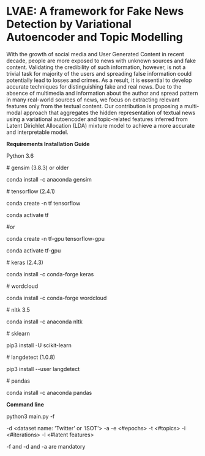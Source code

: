 # LVAE: A framework for Fake News Detection by Variational Autoencoder and Topic Modelling

With the growth of social media and User Generated Content in recent decade, people are more exposed to news with unknown sources and fake content. Validating the credibility of such information, however, is not a trivial task for majority of the users and spreading false information could potentially lead to losses and crimes. As a result, it is essential to develop accurate techniques for distinguishing fake and real news. Due to the absence of multimedia and information about the author and spread pattern in many real-world sources of news, we focus on extracting relevant features only from the textual content. Our contribution is proposing a multi-modal approach that aggregates the hidden representation of textual news using a variational autoencoder and topic-related features inferred from Latent Dirichlet Allocation (LDA) mixture model to achieve a more accurate and interpretable model.

**Requirements Installation Guide**

Python 3.6

\# gensim (3.8.3) or older

conda install -c anaconda gensim

\# tensorflow (2.4.1)

conda create -n tf tensorflow

conda activate tf

\#or 

conda create -n tf-gpu tensorflow-gpu

conda activate tf-gpu

\# keras (2.4.3)

conda install -c conda-forge keras

\# wordcloud

conda install -c conda-forge wordcloud

\# nltk 3.5

conda install -c anaconda nltk

\# sklearn

pip3 install -U scikit-learn

\# langdetect (1.0.8)

pip3 install --user langdetect

\# pandas

conda install -c anaconda pandas

**Command line**

python3 main.py -f <main folder address for saving the variables> -d <dataset name: 'Twitter' or 'ISOT'> -a <top folder of dataset address containing ISOT and Twitter folders> -e <#epochs> -t <#topics> -i <#iterations> -l <#latent features>

-f and -d and -a are mandatory

